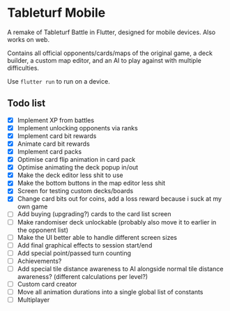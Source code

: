 # Tableturf Mobile

A remake of Tableturf Battle in Flutter, designed for mobile devices. Also works on web.

Contains all official opponents/cards/maps of the original game, a deck builder, a custom map editor, and an AI to play against with multiple difficulties.

Use `flutter run` to run on a device.

## Todo list

- [x] Implement XP from battles
- [x] Implement unlocking opponents via ranks
- [x] Implement card bit rewards
- [x] Animate card bit rewards
- [x] Implement card packs
- [x] Optimise card flip animation in card pack
- [x] Optimise animating the deck popup in/out
- [x] Make the deck editor less shit to use
- [x] Make the bottom buttons in the map editor less shit
- [x] Screen for testing custom decks/boards
- [x] Change card bits out for coins, add a loss reward because i suck at my own game
- [ ] Add buying (upgrading?) cards to the card list screen
- [ ] Make randomiser deck unlockable (probably also move it to earlier in the opponent list)
- [ ] Make the UI better able to handle different screen sizes
- [ ] Add final graphical effects to session start/end
- [ ] Add special point/passed turn counting
- [ ] Achievements?
- [ ] Add special tile distance awareness to AI alongside normal tile distance awareness? (different calculations per level?)
- [ ] Custom card creator
- [ ] Move all animation durations into a single global list of constants
- [ ] Multiplayer
